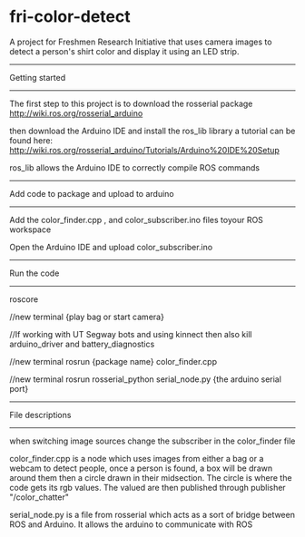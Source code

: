 # fri-color-detect
A project for Freshmen Research Initiative that uses camera images to detect a person's shirt color and display it using an LED strip.

*********************
 Getting started 
*********************
The first step to this project is to download the rosserial package http://wiki.ros.org/rosserial_arduino

then download the Arduino IDE and install the ros_lib library a tutorial can be found here: 
http://wiki.ros.org/rosserial_arduino/Tutorials/Arduino%20IDE%20Setup

ros_lib allows the Arduino IDE to correctly compile ROS commands 

***********************************************
 Add code to package and upload to arduino 
***********************************************
Add the color_finder.cpp , and color_subscriber.ino files toyour ROS workspace

Open the Arduino IDE and upload color_subscriber.ino

*****************
 Run the code
*****************
roscore

//new terminal
{play bag or start camera}

//If working with UT Segway bots and using kinnect then also kill arduino_driver and battery_diagnostics

//new terminal
rosrun {package name} color_finder.cpp

//new terminal
rosrun rosserial_python serial_node.py {the arduino serial port}

***********************
 File descriptions
***********************
when switching image sources change the subscriber in the color_finder file

color_finder.cpp is a node which uses images from either a bag or a webcam to detect people, once a person is found, 
a box will be drawn around them then a circle drawn in their midsection. The circle is where the code gets its rgb values.
The valued are then published through publisher "/color_chatter"

serial_node.py is a file from rosserial which acts as a sort of bridge between ROS and Arduino. It allows the arduino to communicate with ROS

